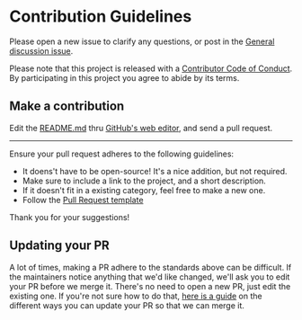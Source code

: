# Contribution Guidelines

Please open a new issue to clarify any questions, or post in the [General discussion issue](https://github.com/stingalleman/awesome-audiovisual/issues/2).

Please note that this project is released with a
[Contributor Code of Conduct](code-of-conduct.md). By participating in this
project you agree to abide by its terms.

## Make a contribution

Edit the [README.md](README.md) thru [GitHub's web editor](https://github.com/stingalleman/awesome-audiovisual/edit/master/README.md), and send a pull request.

---

Ensure your pull request adheres to the following guidelines:

- It doens't have to be open-source! It's a nice addition, but not required.
- Make sure to include a link to the project, and a short description.
- If it doesn't fit in a existing category, feel free to make a new one.
- Follow the [Pull Request template](https://github.com/stingalleman/awesome-audiovisual/blob/master/.github/PULL_REQUEST_TEMPLATE.md)

Thank you for your suggestions!

## Updating your PR

A lot of times, making a PR adhere to the standards above can be difficult.
If the maintainers notice anything that we'd like changed, we'll ask you to
edit your PR before we merge it. There's no need to open a new PR, just edit
the existing one. If you're not sure how to do that,
[here is a guide](https://github.com/RichardLitt/knowledge/blob/master/github/amending-a-commit-guide.md)
on the different ways you can update your PR so that we can merge it.
